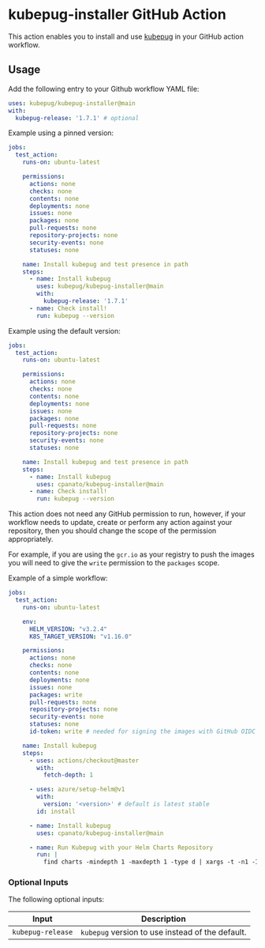 # kubepug-installer GitHub Action

This action enables you to install and use [kubepug](https://github.com/kubepug/kubepug) in your GitHub action workflow.

## Usage

Add the following entry to your Github workflow YAML file:

```yaml
uses: kubepug/kubepug-installer@main
with:
  kubepug-release: '1.7.1' # optional
```

Example using a pinned version:

```yaml
jobs:
  test_action:
    runs-on: ubuntu-latest

    permissions:
      actions: none
      checks: none
      contents: none
      deployments: none
      issues: none
      packages: none
      pull-requests: none
      repository-projects: none
      security-events: none
      statuses: none

    name: Install kubepug and test presence in path
    steps:
      - name: Install kubepug
        uses: kubepug/kubepug-installer@main
        with:
          kubepug-release: '1.7.1'
      - name: Check install!
        run: kubepug --version
```

Example using the default version:

```yaml
jobs:
  test_action:
    runs-on: ubuntu-latest

    permissions:
      actions: none
      checks: none
      contents: none
      deployments: none
      issues: none
      packages: none
      pull-requests: none
      repository-projects: none
      security-events: none
      statuses: none

    name: Install kubepug and test presence in path
    steps:
      - name: Install kubepug
        uses: cpanato/kubepug-installer@main
      - name: Check install!
        run: kubepug --version
```

This action does not need any GitHub permission to run, however, if your workflow needs to update, create or perform any
action against your repository, then you should change the scope of the permission appropriately.

For example, if you are using the `gcr.io` as your registry to push the images you will need to give the `write` permission
to the `packages` scope.

Example of a simple workflow:

```yaml
jobs:
  test_action:
    runs-on: ubuntu-latest

    env:
      HELM_VERSION: "v3.2.4"
      K8S_TARGET_VERSION: "v1.16.0"

    permissions:
      actions: none
      checks: none
      contents: none
      deployments: none
      issues: none
      packages: write
      pull-requests: none
      repository-projects: none
      security-events: none
      statuses: none
      id-token: write # needed for signing the images with GitHub OIDC **not production ready**

    name: Install kubepug
    steps:
      - uses: actions/checkout@master
        with:
          fetch-depth: 1

      - uses: azure/setup-helm@v1
        with:
          version: '<version>' # default is latest stable
        id: install

      - name: Install kubepug
        uses: cpanato/kubepug-installer@main

      - name: Run Kubepug with your Helm Charts Repository
        run: |
          find charts -mindepth 1 -maxdepth 1 -type d | xargs -t -n1 -I% /bin/bash -c 'helm template % --api-versions ${K8S_TARGET_VERSION} | kubepug --error-on-deprecated --error-on-deleted --k8s-version ${K8S_TARGET_VERSION} --input-file /dev/stdin'
```

### Optional Inputs
The following optional inputs:

| Input | Description |
| --- | --- |
| `kubepug-release` | `kubepug` version to use instead of the default. |

